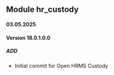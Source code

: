 ## Module hr_custody

#### 03.05.2025
#### Version 18.0.1.0.0
##### ADD
- Initial commit for Open HRMS Custody
